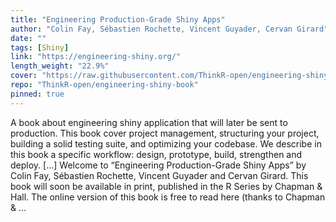 ```yaml
---
title: "Engineering Production-Grade Shiny Apps"
author: "Colin Fay, Sébastien Rochette, Vincent Guyader, Cervan Girard"
date: ""
tags: [Shiny]
link: "https://engineering-shiny.org/"
length_weight: "22.9%"
cover: "https://raw.githubusercontent.com/ThinkR-open/engineering-shiny-book/master/img/engineering-shiny.jpg"
repo: "ThinkR-open/engineering-shiny-book"
pinned: true
---
```


A book about engineering shiny application that will later be sent to production. This book cover project management, structuring your project, building a solid testing suite, and optimizing your codebase. We describe in this book a specific workflow: design, prototype, build, strengthen and deploy. [...] Welcome to “Engineering Production-Grade Shiny Apps” by Colin Fay, Sébastien Rochette, Vincent Guyader and Cervan Girard. This book will soon be available in print, published in the R Series by Chapman & Hall. The online version of this book is free to read here (thanks to Chapman & ...
